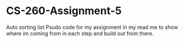 # CS-260-Assignment-5
Auto sorting list
Psudo code for my assignment in my read me to show where im coming from in each step and build out from there.
